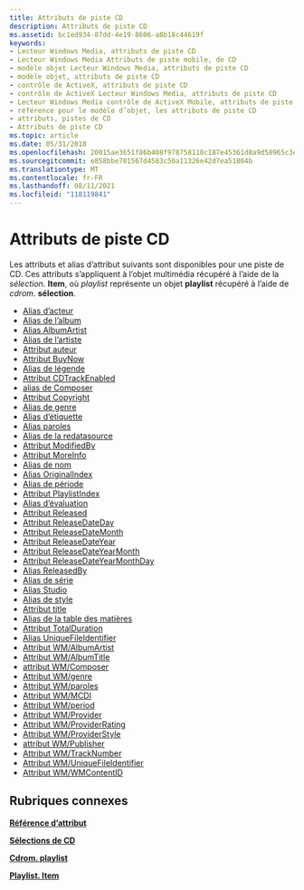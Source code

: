 ```yaml
---
title: Attributs de piste CD
description: Attributs de piste CD
ms.assetid: bc1ed934-87dd-4e19-8606-a8b18c44619f
keywords:
- Lecteur Windows Media, attributs de piste CD
- Lecteur Windows Media Attributs de piste mobile, de CD
- modèle objet Lecteur Windows Media, attributs de piste CD
- modèle objet, attributs de piste CD
- contrôle de ActiveX, attributs de piste CD
- contrôle de ActiveX Lecteur Windows Media, attributs de piste CD
- Lecteur Windows Media contrôle de ActiveX Mobile, attributs de piste CD
- référence pour le modèle d’objet, les attributs de piste CD
- attributs, pistes de CD
- Attributs de piste CD
ms.topic: article
ms.date: 05/31/2018
ms.openlocfilehash: 20015ae3651f86b408f978758110c187e45361d8a9d58965c3ed325586599031
ms.sourcegitcommit: e858bbe701567d4583c50a11326e42d7ea51804b
ms.translationtype: MT
ms.contentlocale: fr-FR
ms.lasthandoff: 08/11/2021
ms.locfileid: "118119841"
---
```

# <a name="cd-track-attributes"></a>Attributs de piste CD

Les attributs et alias d’attribut suivants sont disponibles pour une piste de CD. Ces attributs s’appliquent à l’objet multimédia récupéré à l’aide de la *sélection*. **Item**, où *playlist* représente un objet **playlist** récupéré à l’aide de *cdrom*. **sélection**.

-   [Alias d’acteur](author-attribute.md)
-   [Alias de l’album](wm-albumtitle-attribute.md)
-   [Alias AlbumArtist](wm-albumartist-attribute.md)
-   [Alias de l’artiste](author-attribute.md)
-   [Attribut auteur](author-attribute.md)
-   [Attribut BuyNow](buynow-attribute.md)
-   [Alias de légende](title-attribute.md)
-   [Attribut CDTrackEnabled](cdtrackenabled-attribute.md)
-   [alias de Composer](wm-composer-attribute.md)
-   [Attribut Copyright](copyright-attribute.md)
-   [Alias de genre](wm-genre-attribute.md)
-   [Alias d’étiquette](wm-publisher-attribute.md)
-   [Alias paroles](wm-lyrics-attribute.md)
-   [Alias de la redatasource](wm-provider-attribute.md)
-   [Attribut ModifiedBy](modifiedby-attribute.md)
-   [Attribut MoreInfo](moreinfo-attribute.md)
-   [Alias de nom](title-attribute.md)
-   [Alias OriginalIndex](wm-tracknumber-attribute.md)
-   [Alias de période](wm-period-attribute.md)
-   [Attribut PlaylistIndex](playlistindex-attribute.md)
-   [Alias d’évaluation](wm-providerrating-attribute.md)
-   [Attribut Released](releasedate-attribute.md)
-   [Attribut ReleaseDateDay](releasedateday-attribute.md)
-   [Attribut ReleaseDateMonth](releasedatemonth-attribute.md)
-   [Attribut ReleaseDateYear](releasedateyear-attribute.md)
-   [Attribut ReleaseDateYearMonth](releasedateyearmonth-attribute.md)
-   [Attribut ReleaseDateYearMonthDay](releasedateyearmonthday-attribute.md)
-   [Alias ReleasedBy](wm-publisher-attribute.md)
-   [Alias de série](title-attribute.md)
-   [Alias Studio](wm-publisher-attribute.md)
-   [Alias de style](wm-providerstyle-attribute.md)
-   [Attribut title](title-attribute.md)
-   [Alias de la table des matières](wm-mcdi-attribute.md)
-   [Attribut TotalDuration](totalduration-attribute.md)
-   [Alias UniqueFileIdentifier](wm-uniquefileidentifier-attribute.md)
-   [Attribut WM/AlbumArtist](wm-albumartist-attribute.md)
-   [Attribut WM/AlbumTitle](wm-albumtitle-attribute.md)
-   [attribut WM/Composer](wm-composer-attribute.md)
-   [Attribut WM/genre](wm-genre-attribute.md)
-   [Attribut WM/paroles](wm-lyrics-attribute.md)
-   [Attribut WM/MCDI](wm-mcdi-attribute.md)
-   [Attribut WM/period](wm-period-attribute.md)
-   [Attribut WM/Provider](wm-provider-attribute.md)
-   [Attribut WM/ProviderRating](wm-providerrating-attribute.md)
-   [Attribut WM/ProviderStyle](wm-providerstyle-attribute.md)
-   [attribut WM/Publisher](wm-publisher-attribute.md)
-   [Attribut WM/TrackNumber](wm-tracknumber-attribute.md)
-   [Attribut WM/UniqueFileIdentifier](wm-uniquefileidentifier-attribute.md)
-   [Attribut WM/WMContentID](wm-wmcontentid-attribute.md)

## <a name="related-topics"></a>Rubriques connexes

<dl> <dt>

[**Référence d’attribut**](attribute-reference.md)
</dt> <dt>

[**Sélections de CD**](cd-playlist-attributes.md)
</dt> <dt>

[**Cdrom. playlist**](cdrom-playlist.md)
</dt> <dt>

[**Playlist. Item**](playlist-item.md)
</dt> </dl>

 

 




